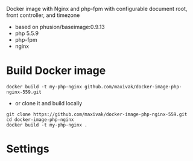 Docker image with Nginx and php-fpm with configurable document root, front controller, and timezone

* based on phusion/baseimage:0.9.13
* php 5.5.9
* php-fpm
* nginx


# Build Docker image

```
docker build -t my-php-nginx github.com/maxivak/docker-image-php-nginx-559.git
```


* or clone it and build locally

```
git clone https://github.com/maxivak/docker-image-php-nginx-559.git
cd docker-image-php-nginx
docker build -t my-php-nginx .
```



# Settings
